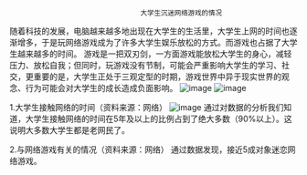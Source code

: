                                     大学生沉迷网络游戏的情况

随着科技的发展，电脑越来越多地出现在大学生的生活里，大学生上网的时间也逐渐增多，于是玩网络游戏成为了许多大学生娱乐放松的方式。而游戏也占据了大学生越来越多的时间。
游戏是一把双刃剑，一方面游戏能放松大学生的身心，减轻压力、放松自我；但同时，玩游戏没有节制，可能会严重影响大学生的学习、社交，更重要的是，大学生正处于三观定型的时期，游戏世界中异于现实世界的观念、行为可能会对大学生的成长造成负面影响。
![image](http://thyrsi.com/t6/383/1538923811x-1404792223.jpg) 
![image](http://thyrsi.com/t6/383/1539011748x-1404792223.jpg)
 
 1.大学生接触网络的时间（资料来源：网络）
 ![image](http://thyrsi.com/t6/383/1539013334x-1566661050.png)
 通过对数据的分析我们知道，大学生接触网络的时间在5年及以上的比例占到了绝大多数（90%以上）。这说明大多数大学生都是老网民了。

 2.与网络游戏有关的情况（资料来源：网络）
 通过数据发现，接近5成对象迷恋网络游戏。